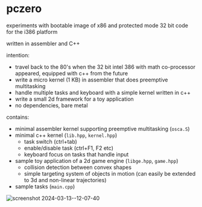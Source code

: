 # pczero

experiments with bootable image of x86 and protected mode 32 bit code for the
i386 platform

written in assembler and C++

intention:

* travel back to the 80's when the 32 bit intel 386 with math co-processor
appeared, equipped with c++ from the future
* write a micro kernel (1 KB) in assembler that does preemptive multitasking
* handle multiple tasks and keyboard with a simple kernel written in c++
* write a small 2d framework for a toy application
* no dependencies, bare metal

contains:

* minimal assembler kernel supporting preemptive multitasking (`osca.S`)
* minimal c++ kernel (`lib.hpp`, `kernel.hpp`)
  * task switch (ctrl+tab)
  * enable/disable task (ctrl+F1, F2 etc)
  * keyboard focus on tasks that handle input
* sample toy application of a 2d game engine (`libge.hpp`, `game.hpp`)
  * collision detection between convex shapes
  * simple targeting system of objects in motion (can easily be extended to 3d
  and non-linear trajectories)
* sample tasks (`main.cpp`)

![screenshot 2024-03-13--12-07-40](https://github.com/calint/pczero/assets/1920811/fdbb313f-c202-411b-9806-6f472d39d167)
